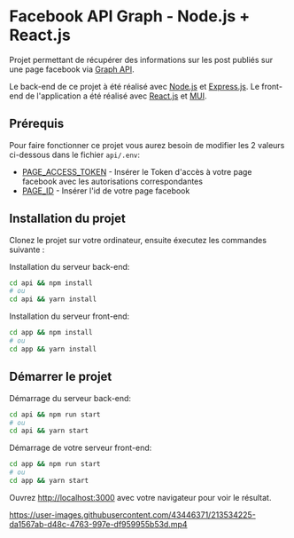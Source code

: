 # Facebook API Graph - Node.js + React.js
Projet permettant de récupérer des informations sur les post publiés sur une page facebook via [Graph API](https://developers.facebook.com/docs/graph-api/overview).

Le back-end de ce projet à été réalisé avec [Node.js](https://nodejs.org/fr/) et [Express.js](https://expressjs.com/fr/). 
Le front-end de l'application a été réalisé avec [React.js](https://fr.reactjs.org/) et [MUI](https://mui.com/).


## Prérequis
Pour faire fonctionner ce projet vous aurez besoin de modifier les 2 valeurs ci-dessous dans le fichier `api/.env`:
- [PAGE_ACCESS_TOKEN](https://developers.facebook.com/docs/pages/access-tokens/#obtenir-un-token-d-acc-s-de-page) - Insérer le Token d'accès à votre page facebook avec les autorisations correspondantes
- [PAGE_ID](https://developers.facebook.com/docs/pages/getting-started/#-tape-1---obtenir-l-id-de-votre-page) - Insérer l'id de votre page facebook

## Installation du projet
Clonez le projet sur votre ordinateur, ensuite éxecutez les commandes suivante :

Installation du serveur back-end:
```bash
cd api && npm install
# ou
cd api && yarn install
```

Installation du serveur front-end:
```bash
cd app && npm install
# ou
cd app && yarn install
```

## Démarrer le projet
Démarrage du serveur back-end:
```bash
cd api && npm run start
# ou
cd api && yarn start
```

Démarrage de votre serveur front-end:
```bash
cd app && npm run start
# ou
cd app && yarn start
```

Ouvrez [http://localhost:3000](http://localhost:3000) avec votre navigateur pour voir le résultat.



https://user-images.githubusercontent.com/43446371/213534225-da1567ab-d48c-4763-997e-df959955b53d.mp4
